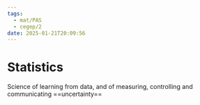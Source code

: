 ```yaml
---
tags:
  - mat/PAS
  - cegep/2
date: 2025-01-21T20:09:56
---
```


# Statistics

Science of learning from data, and of measuring, controlling and communicating ==uncertainty==